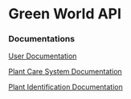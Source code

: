 # Green World API

### Documentations

[User Documentation](user-documentation.md)

[Plant Care System Documentation](plant-care-system-documentation.md)

[Plant Identification Documentation](plant-identification-documentation.md)
